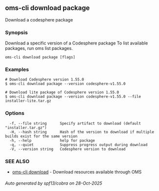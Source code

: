 ## oms-cli download package

Download a codesphere package

### Synopsis

Download a specific version of a Codesphere package
To list available packages, run oms list packages.

```
oms-cli download package [flags]
```

### Examples

```
# Download Codesphere version 1.55.0
$ oms-cli download package --version codesphere-v1.55.0

# Download lite package of Codesphere version 1.55.0
$ oms-cli download package --version codesphere-v1.55.0 --file installer-lite.tar.gz

```

### Options

```
  -f, --file string      Specify artifact to download (default "installer.tar.gz")
  -H, --hash string      Hash of the version to download if multiple builds exist for the same version
  -h, --help             help for package
  -q, --quiet            Suppress progress output during download
  -V, --version string   Codesphere version to download
```

### SEE ALSO

* [oms-cli download](oms-cli_download.md)	 - Download resources available through OMS

###### Auto generated by spf13/cobra on 28-Oct-2025

